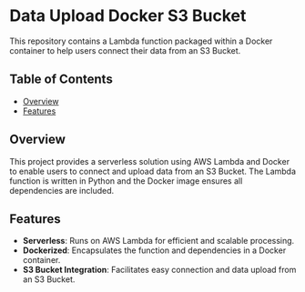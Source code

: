 # Data Upload Docker S3 Bucket

This repository contains a Lambda function packaged within a Docker container to help users connect their data from an S3 Bucket.

## Table of Contents

- [Overview](#overview)
- [Features](#features)

## Overview

This project provides a serverless solution using AWS Lambda and Docker to enable users to connect and upload data from an S3 Bucket. The Lambda function is written in Python and the Docker image ensures all dependencies are included.

## Features

- **Serverless**: Runs on AWS Lambda for efficient and scalable processing.
- **Dockerized**: Encapsulates the function and dependencies in a Docker container.
- **S3 Bucket Integration**: Facilitates easy connection and data upload from an S3 Bucket.


